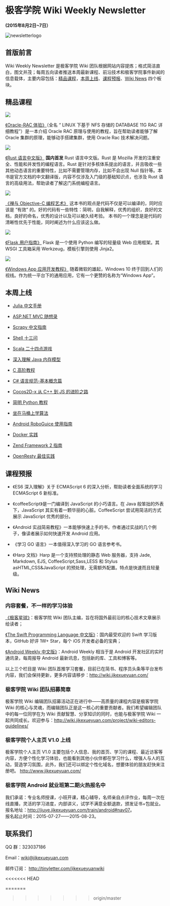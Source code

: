 # 极客学院 Wiki Weekly Newsletter  
 
**(2015年8月2日~7日）**

![newsletterlogo](images/newsletter-banner.jpg)  

## 首版前言

Wiki Weekly Newsletter 是极客学院 Wiki 团队根据网站内容提炼；格式简洁直白，图文并茂；每周五向读者推送本周最新课程、前沿技术和极客学院事件新闻的信息载体，主要内容包括：[精品课程](#name1)，[本周上线](#name2)、[课程预报](#name3)、[Wiki News](#name4) 四个板块。

<a name="name1"></a>
## 精品课程

![](images/oracle.jpg)

[《Oracle-RAC 体验》](http://wiki.jikexueyuan.com/project/oraclecluster/)（全名 “ LINUX 下基于 NFS 存储的 DATABASE 11G RAC 详细教程”）是一本介绍 Oracle RAC 原理与使用的教程，旨在帮助读者能够了解 Oracle 集群的原理，能够动手搭建集群，使用 Oracle Rac 技术解决问题。

![](images/rust.jpg)

[《Rust 语言中文版》](http://wiki.jikexueyuan.com/project/rust/) **国内首发** Rust 语言中文版。Rust 是 Mozilla 开发的注重安全、性能和并发性的编程语言。Rust 是针对多核体系提出的语言，并且吸收一些其他动态语言的重要特性，比如不需要管理内存，比如不会出现 Null 指针等。本书是官方文档的中文翻译版，内容不仅涉及入门级的基础知识点，也涉及 Rust 语言的高级用法，帮助读者了解这门系统编程语言。

![](images/objc.jpg)

[《禅与 Objective-C 编程艺术》](http://wiki.jikexueyuan.com/project/objc-zen-book/)
这本书的观点是代码不仅是可以编译的，同时应该是 “有效” 的。好的代码有一些特性：简明，自我解释，优秀的组织，良好的文档，良好的命名，优秀的设计以及可以被久经考验。 本书的一个理念是是代码的清晰性优先于性能，同时阐述为什么应该这么做。

![](images/flash.png)

[《Flask 用户指南》](http://wiki.jikexueyuan.com/project/flask-guide/)
Flask 是一个使用 Python 编写的轻量级 Web 应用框架。其 WSGI 工具箱采用 Werkzeug，模板引擎则使用 Jinja2。

![](images/window10.jpg)

[《Windows App 应用开发教程》](http://wiki.jikexueyuan.com/project/windowsappbook/)
随着微软的雄起，Windows 10 终于回到人们的视线。作为统一平台下的通用应用，它有一个更赞的名称为“Windows App”。

<a name="name2"></a>
## 本周上线

- [Julia 中文手册](http://wiki.jikexueyuan.com/project/julia-manual/)

- [ASP.NET MVC 随想录](http://wiki.jikexueyuan.com/project/think-in-asp-net-mvc/)

- [Scrapy 中文指南](http://wiki.jikexueyuan.com/project/scrapy/)

- [Shell 十三问](http://wiki.jikexueyuan.com/project/13-questions-of-shell/)

- [Scala 二十四点游戏](http://wiki.jikexueyuan.com/project/scala-twentyfour-game/)

- [深入理解 Java 内存模型](http://wiki.jikexueyuan.com/project/java-memory-model/)

- [C 高阶教程](http://wiki.jikexueyuan.com/project/c-advance/)

- [C# 语言规范-基本概念篇](http://wiki.jikexueyuan.com/project/csharp-Language-specification-three/)

- [Cocos2D-x 从 C++ 到 JS 的进阶之路](http://wiki.jikexueyuan.com/project/cocos2d-x-from-cplusplus-js/)
 
- [简明 Python 教程](http://wiki.jikexueyuan.com/project/simple-python-course/)

- [坐在马桶上学算法](http://wiki.jikexueyuan.com/project/easy-learn-algorithm/)

- [Android RoboGuice 使用指南](http://wiki.jikexueyuan.com/project/android-roboguice/)

- [Docker 实践](http://wiki.jikexueyuan.com/project/docker-practice/)

- [Zend Framework 2 指南](http://wiki.jikexueyuan.com/project/zend2-user-guide/)

- [OpenResty 最佳实践](http://wiki.jikexueyuan.com/project/openresty-best-practice/)

<a name="name3"></a>
## 课程预报

- 《ES6 深入理解》关于 ECMAScript 6 的深入分析，帮助读者全面系统的学习 ECMAScript 6 新标准。

- 《coffeeScript》是一门编译到 JavaScript 的小巧语言。在 Java 般笨拙的外表下，JavaScript 其实有着一颗华丽的心脏。CoffeeScript 尝试用简洁的方式展示 JavaScript 优秀的部分。

- 《Android 实战简易教程》一本能够快速上手的书，作者通过实战的几个例子，像读者展示如何快速开发 Android 应用。

- 《学习 GO 语言》一本值得深入学习的 GO 语言参考书。

- 《Harp 文档》Harp 是一个支持预处理的静态 Web 服务器，支持 Jade, Markdown, EJS, CoffeeScript,Sass,LESS 和 Stylus asHTML,CSS&JavaScript 的预处理，无需额外配置。特点是快速而且轻量级。

<a name="name4"></a>
## Wiki News

### 内容套餐，不一样的学习体验

[《极客星球》](http://wiki.jikexueyuan.com/project/wiki-journal-201507-1/)：极客学院 Wiki 团队主编，旨在将国外最前沿的核心技术文章展示给读者；

[《The Swift Programming Language 中文版》](http://wiki.jikexueyuan.com/project/swift/)：国内最受欢迎的 Swift 学习版本，GitHub 好评 1W+ Star，每个 iOS 开发者必备的宝典；

[《Android Weekly 中文版》](http://wiki.jikexueyuan.com/project/android-weekly/)：Android Weekly 相当于是 Android 开发社区的实时通讯录，每周报导 Android 最新讯息，包括新的库、工具和博客等。

以上三个栏目是 Wiki 团队首推学习套餐，目前已在简书、程序员头条等平台发布内容，我们会保持更新，更多内容请移步：<http://wiki.jikexueyuan.com/>

### 极客学院 Wiki 团队招募简章

极客学院 Wiki 编辑团队招募活动正在进行中——高质量的课程内容是极客学院 Wiki 的核心与灵魂，而编辑团队正是这一核心的重要贡献者。我们希望编辑团队中的每一位同学在为 Wiki 贡献智慧、分享知识的同时，也能与极客学院 Wiki 一起共同成长。欢迎参与：<http://wiki.jikexueyuan.com/project/wiki-editors-guidelines/>

### 极客学院个人主页 V1.0 上线

极客学院个人主页 V1.0 主要包括个人信息、我的首页、学习的课程、最近访客等内容，方便个性化学习体验，也能看到其他小伙伴都在学习什么，增强人与人的互动，营造学习氛围，此外，我们还可以绑定个性化域名，想要体验的朋友赶快来注册吧。
<http://www.jikexueyuan.com/>

### 极客学院 Android 就业班第二期火热报名中

我们承诺：专业名师授课，小班开课，精心辅导，名师亲自点评作业，每周一次在线直播，灵活的学习进度，内部讲义，试学不满意全额退款，颁发证书+包就业。  
报名地址：<http://jiuye.jikexueyuan.com/train/android#nav07>。  
报名起止时间：2015-07-27——2015-08-23。

## 联系我们

QQ 群：323037186

Email：wiki@jikexueyuan.com

邮件订阅： <http://tinyletter.com/jikexueyuanwiki>

<<<<<<< HEAD


=======
>>>>>>> origin/master
